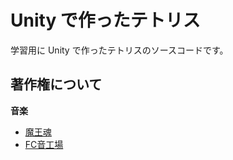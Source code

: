 # Unity で作ったテトリス

学習用に Unity で作ったテトリスのソースコードです。

## 著作権について

**音楽**

- [魔王魂](https://maou.audio/)
- [FC音工場](https://fc.sitefactory.info/)
